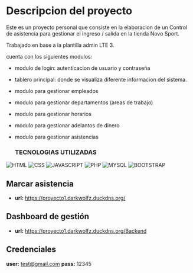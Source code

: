 # Descripcion del proyecto

Este es un proyecto personal que consiste en la elaboracion de un Control de asistencia para gestionar el ingreso / salida en la tienda Novo Sport.

Trabajado en base a la plantilla admin LTE 3.

cuenta con los siguientes modulos:
- modulo de login: autenticacion de usuario y contraseña
- tablero principal: donde se visualiza diferente informacion del sistema.
- modulo para gestionar empleados
- modulo para gestionar departamentos (areas de trabajo)
- modulo para gestionar horarios
- modulo para gestionar adelantos de dinero
- modulo para gestionar asistencias

  ### TECNOLOGIAS UTILIZADAS

![HTML](https://img.shields.io/badge/HTML5-white?style=for-the-badge&logo=html5&logoColor=white&color=orange)
![CSS](https://img.shields.io/badge/CSS3-white?style=for-the-badge&logo=css3&logoColor=white&color=blue)
![JAVASCRIPT](https://img.shields.io/badge/JAVASCRIPT-F7DF1E?style=for-the-badge&logo=javascript&logoColor=black)
![PHP](https://img.shields.io/badge/PHP-F7DF1E?style=for-the-badge&logo=php&logoColor=white&color=%23777BB4)
![MYSQL](https://img.shields.io/badge/MYSQL-F7DF1E?style=for-the-badge&logo=mysql&logoColor=white&color=%234479A1)
![BOOTSTRAP](https://img.shields.io/badge/BOOTSTRAP-F7DF1E?style=for-the-badge&logo=bootstrap&logoColor=white&color=%237952B3)

## Marcar asistencia
- **url:** https://proyecto1.darkwolfz.duckdns.org/

## Dashboard de gestión
- **url:** https://proyecto1.darkwolfz.duckdns.org/Backend

## Credenciales
 **user:** test@gmail.com
 **pass:** 12345

